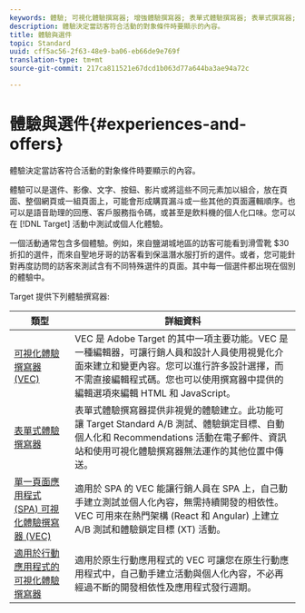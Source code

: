 ```yaml
---
keywords: 體驗; 可視化體驗撰寫器; 增強體驗撰寫器; 表單式體驗撰寫器; 表單式撰寫器; 可視化撰寫; 體驗撰寫器; 混合內容, iFrame; iFrame 爆破; 爆破 iFrame; x-frame-options; x frame 選項; 跨來源; 跨來源問題; 驗證工作流程; IP 黑名單; IP 白名單
description: 體驗決定當訪客符合活動的對象條件時要顯示的內容。
title: 體驗與選件
topic: Standard
uuid: cff5ac56-2f63-48e9-ba06-eb66de9e769f
translation-type: tm+mt
source-git-commit: 217ca811521e67dcd1b063d77a644ba3ae94a72c

---
```



# 體驗與選件{#experiences-and-offers}

體驗決定當訪客符合活動的對象條件時要顯示的內容。

體驗可以是選件、影像、文字、按鈕、影片或將這些不同元素加以組合，放在頁面、整個網頁或一組頁面上，可能會形成購買漏斗或一些其他的頁面邏輯順序。也可以是語音助理的回應、客戶服務指令碼，或甚至是飲料機的個人化口味。您可以在 [!DNL Target] 活動中測試或個人化體驗。

一個活動通常包含多個體驗。例如，來自鹽湖城地區的訪客可能看到滑雪靴 $30 折扣的選件，而來自聖地牙哥的訪客看到保溫潛水服打折的選件。或者，您可能針對再度訪問的訪客來測試含有不同特殊選件的頁面。其中每一個選件都出現在個別的體驗中。

Target 提供下列體驗撰寫器:

| 類型 | 詳細資料 |
| --- | --- |
| [可視化體驗撰寫器 (VEC)](../c-experiences/c-visual-experience-composer/visual-experience-composer.md#concept_CF63320EB8924B2F9BDA3C72256DCE50) | VEC 是 Adobe Target 的其中一項主要功能。VEC 是一種編輯器，可讓行銷人員和設計人員使用視覺化介面來建立和變更內容。您可以進行許多設計選擇，而不需直接編輯程式碼。您也可以使用撰寫器中提供的編輯選項來編輯 HTML 和 JavaScript。 |
| [表單式體驗撰寫器](../c-experiences/form-experience-composer.md#task_FAC842A6535045B68B4C1AD3E657E56E) | 表單式體驗撰寫器提供非視覺的體驗建立。此功能可讓 Target Standard A/B 測試、體驗鎖定目標、自動個人化和 Recommendations 活動在電子郵件、資訊站和使用可視化體驗撰寫器無法運作的其他位置中傳送。 |
| [單一頁面應用程式 (SPA) 可視化體驗撰寫器 (VEC)](/help/c-experiences/spa-visual-experience-composer.md) | 適用於 SPA 的 VEC 能讓行銷人員在 SPA 上，自己動手建立測試並個人化內容，無需持續開發的相依性。VEC 可用來在熱門架構 (React 和 Angular) 上建立 A/B 測試和體驗鎖定目標 (XT) 活動。 |
| [適用於行動應用程式的可視化體驗撰寫器](/help/c-target-mobile-app/c-mobile-visual-experience-composer/mobile-visual-experience-composer.md) | 適用於原生行動應用程式的 VEC 可讓您在原生行動應用程式中，自己動手建立活動與個人化內容，不必再經過不斷的開發相依性及應用程式發行週期。 |


